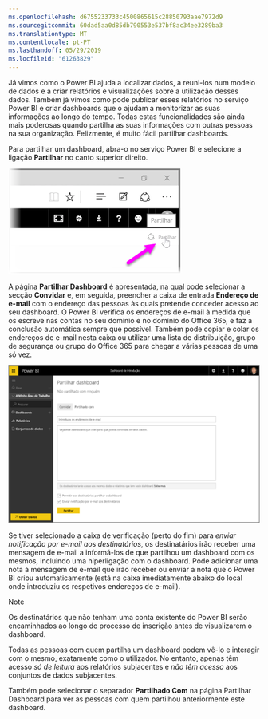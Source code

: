 ```yaml
---
ms.openlocfilehash: d6755233733c4500865615c28850793aae7972d9
ms.sourcegitcommit: 60dad5aa0d85db790553e537bf8ac34ee3289ba3
ms.translationtype: MT
ms.contentlocale: pt-PT
ms.lasthandoff: 05/29/2019
ms.locfileid: "61263829"
---
```

Já vimos como o Power BI ajuda a localizar dados, a reuni-los num modelo de dados e a criar relatórios e visualizações sobre a utilização desses dados. Também já vimos como pode publicar esses relatórios no serviço Power BI e criar dashboards que o ajudam a monitorizar as suas informações ao longo do tempo. Todas estas funcionalidades são ainda mais poderosas quando partilha as suas informações com outras pessoas na sua organização. Felizmente, é muito fácil partilhar dashboards.

Para partilhar um dashboard, abra-o no serviço Power BI e selecione a ligação **Partilhar** no canto superior direito.

![](media/4-4-share-dashboards/4-4_1.png)

A página **Partilhar Dashboard** é apresentada, na qual pode selecionar a secção **Convidar** e, em seguida, preencher a caixa de entrada **Endereço de e-mail** com o endereço das pessoas às quais pretende conceder acesso ao seu dashboard. O Power BI verifica os endereços de e-mail à medida que os escreve nas contas no seu domínio e no domínio do Office 365, e faz a conclusão automática sempre que possível. Também pode copiar e colar os endereços de e-mail nesta caixa ou utilizar uma lista de distribuição, grupo de segurança ou grupo do Office 365 para chegar a várias pessoas de uma só vez.

![](media/4-4-share-dashboards/4-4_2.png)

Se tiver selecionado a caixa de verificação (perto do fim) para *enviar notificação por e-mail aos destinatários*, os destinatários irão receber uma mensagem de e-mail a informá-los de que partilhou um dashboard com os mesmos, incluindo uma hiperligação com o dashboard. Pode adicionar uma nota à mensagem de e-mail que irão receber ou enviar a nota que o Power BI criou automaticamente (está na caixa imediatamente abaixo do local onde introduziu os respetivos endereços de e-mail).

>[!NOTE]
>Os destinatários que não tenham uma conta existente do Power BI serão encaminhados ao longo do processo de inscrição antes de visualizarem o dashboard.
> 
> 

Todas as pessoas com quem partilha um dashboard podem vê-lo e interagir com o mesmo, exatamente como o utilizador. No entanto, apenas têm acesso *só de leitura* aos relatórios subjacentes e *não têm acesso* aos conjuntos de dados subjacentes.

Também pode selecionar o separador **Partilhado Com** na página Partilhar Dashboard para ver as pessoas com quem partilhou anteriormente este dashboard.

